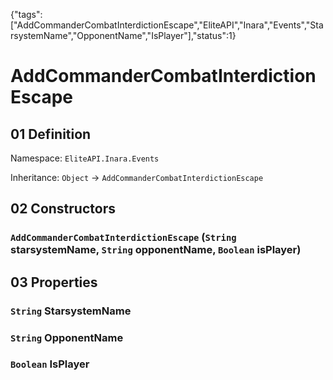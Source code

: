 {"tags":["AddCommanderCombatInterdictionEscape","EliteAPI","Inara","Events","StarsystemName","OpponentName","IsPlayer"],"status":1}

# AddCommanderCombatInterdictionEscape

## 01 Definition

Namespace: `EliteAPI.Inara.Events`

Inheritance: `Object` → `AddCommanderCombatInterdictionEscape`

## 02 Constructors

### `AddCommanderCombatInterdictionEscape` (`String` starsystemName, `String` opponentName, `Boolean` isPlayer)

## 03 Properties

### `String` StarsystemName

### `String` OpponentName

### `Boolean` IsPlayer

